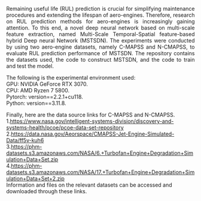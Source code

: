 <p style="text-align:justify;"> 
Remaining useful life (RUL) prediction is crucial for simplifying maintenance procedures and extending the lifespan 
of aero-engines. Therefore, research on RUL prediction methods for aero-engines is increasingly gaining attention. 
To this end, a novel deep neural network based on multi-scale feature extraction, named Multi-Scale Temporal-Spatial 
feature-based hybrid Deep neural Network (MSTSDN). The experiments were conducted by using two aero-engine datasets, 
namely C-MAPSS and N-CMAPSS, to evaluate RUL prediction performance of MSTSDN. The repository contains the datasets 
used, the code to construct MSTSDN,  and the code to train and test the model.
</p>
<p style="text-align:justify;">  
The following is the experimental environment used:<br>
GPU: NVIDIA GeForce RTX 3070.<br>
CPU: AMD Ryzen 7 5800.<br>
Pytorch: version==2.2.1+cu118.<br>
Python: version==3.11.8.<br>
</p>

Finally, here are the data source links for C-MAPSS and N-CMAPSS. <br>
1.https://www.nasa.gov/intelligent-systems-division/discovery-and-systems-health/pcoe/pcoe-data-set-repository <br>
2.https://data.nasa.gov/Aeorspace/CMAPSS-Jet-Engine-Simulated-Data/ff5v-kuh6 <br>
3.https://phm-datasets.s3.amazonaws.com/NASA/6.+Turbofan+Engine+Degradation+Simulation+Data+Set.zip <br>
4.https://phm-datasets.s3.amazonaws.com/NASA/17.+Turbofan+Engine+Degradation+Simulation+Data+Set+2.zip <br>
Information and files on the relevant datasets can be accessed and downloaded through these links.